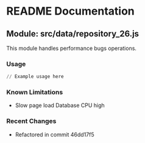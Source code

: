 # README Documentation

## Module: src/data/repository_26.js

This module handles performance bugs operations.

### Usage

```python
// Example usage here
```

### Known Limitations

- Slow page load Database CPU high

### Recent Changes

- Refactored in commit 46dd17f5
